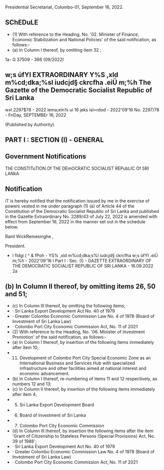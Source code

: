 Presidential Secretariat, Colombo-01, September 16, 2022.

## SChEDuLE

- (1)   With reference to the Heading, No. '02.  Minister of  Finance, Economic Stabilization and National Policies' of the said notification, as follows:-
- (a) In Column I thereof, by omitting item 32 ;

<!-- image -->

1a- G 37509 - 366 (09/2022)

<!-- image -->

## w;s úfYI EXTRAORDINARY Y%S ,xld m%cd;dka;%sl iudcjd§ ckrcfha .eiÜ m;%h The Gazette of the Democratic Socialist Republic of Sri Lanka

wxl 2297$78 - 2022 iema;eïn¾ ui 16 jeks isl=rdod - 2022'09'16 No. 2297/78 -  FriDay,  SEPTEMBEr  16,  2022

(Published by Authority)

## PART I : SECTION (I) - GENERAL

## Government Notifications

ThE  CONSTITuTION  Of  ThE  DEmOCRATIC  SOCIALIST  REPubLIC  Of SRI  LANkA

## Notification

iT is hereby notified that the notification issued by me in the exercise of powers vested in me under paragraph (1) (a) of Article 44 of the Constitution of the Democratic Socialist Republic of Sri Lanka and published in the Gazette Extraordinary No. 2289/43 of July 22, 2022 is amended with effect from September 16, 2022 in the manner set out in the schedule below.

Ranil WickRemesinghe ,

President.

- I fldgi ( ^ &amp; fPoh - YS% ,xld m%cd;dka;s%l iudcjd§ ckrcfha w;s úfYI .eiÜ m;%h - 2022'09'16 I Part I : Sec. (I) - GAZETTE EXTRAORDINARY OF THE DEMOCRATIC SOCIALIST REPUBLIC OF SRI LANKA - 16.09.2022 2a

## (b) In Column II thereof, by omitting items 26, 50 and 51;

- (c) In Column III thereof, by omitting the following items;
- · Sri Lanka Export Development Act No. 40 of 1979
- · Greater Colombo Economic Commission Law No. 4 of 1978 (Board of Investment of Sri Lanka Law)
- · Colombo Port City Economic Commission Act, No. 11 of 2021
- (2) With reference to the Heading, No. '06.  Minister of  Investment Promotion' of the said  notification, as follows:-
- (a) In Column I thereof, by insertion of the following items immediately after item 10;
- 11. Development of Colombo Port City Special Economic Zone as an International Business and Services Hub with specialized infrastructure and other facilities aimed at national interest and economic advancement.
- (b) In Column I thereof, re-numbering of items 11 and 12 respectively, as numbers 12 and 13;
- (c) In Column II thereof, by insertion of  the following items immediately after item 4;
- 5. Sri Lanka Export Development Board
- 6. Board of Investment of Sri Lanka
- 7. Colombo Port City Economic Commission
- (d) In Column III thereof, by insertion the following items after the item 'Grant of Citizenship to Stateless Persons (Special Provisions) Act, No. 39 of 1988';
- · Sri Lanka Export Development Act No. 40 of 1979
- · Greater Colombo Economic Commission Law No. 4 of 1978 (Board of Investment of Sri Lanka Law)
- · Colombo Port City Economic Commission Act, No. 11 of 2021